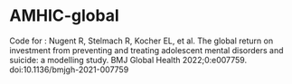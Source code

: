 # AMHIC-global
Code for : Nugent R, Stelmach R, Kocher EL, et al. The global return on investment from preventing and treating adolescent mental disorders and suicide: a modelling study. BMJ Global Health 2022;0:e007759. doi:10.1136/bmjgh-2021-007759
